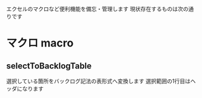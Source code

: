 エクセルのマクロなど便利機能を備忘・管理します
現状存在するものは次の通りです

# マクロ macro
## selectToBacklogTable
選択している箇所をバックログ記法の表形式へ変換します
選択範囲の1行目はヘッダになります